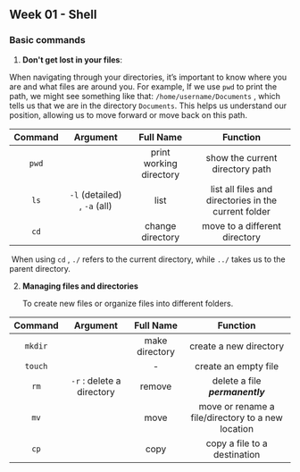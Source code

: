## Week 01 - Shell

### Basic commands

1.  **Don't get lost in your files**:

   When navigating through your directories, it’s important to know where you are and what files are around you. For example, If we use `pwd` to print the path, we might see something like that: `/home/username/Documents` , which tells us that we are in the directory `Documents`. This helps us understand our position, allowing us to move forward or move back on this path.

| **Command** |         **Argument**         |      **Full Name**      |                     **Function**                     |
| :---------: | :--------------------------: | :---------------------: | :--------------------------------------------------: |
|    `pwd`    |                              | print working directory |           show the current directory path            |
|    `ls`     | `-l` (detailed) , `-a` (all) |          list           | list all files and directories in the current folder |
|    `cd`     |                              |    change directory     |            move to a different directory             |

​	When using `cd` ,  `./` refers to the current directory, while `../` takes us to the parent directory.

2. **Managing files and directories**

   To create new files or organize files into different folders. 

| **Command** |       **Argument**        | **Full Name**  |                   **Function**                    |
| :---------: | :-----------------------: | :------------: | :-----------------------------------------------: |
|   `mkdir`   |                           | make directory |              create a new directory               |
|   `touch`   |                           |       -        |               create an empty file                |
|    `rm`     | `-r` : delete a directory |     remove     |          delete a file ***permanently***          |
|    `mv`     |                           |      move      | move or rename a file/directory to a new location |
|    `cp`     |                           |      copy      |           copy a file to a destination            |

